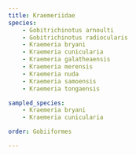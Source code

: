 ```yaml
---
title: Kraemeriidae
species:
    - Gobitrichinotus arnoulti
    - Gobitrichinotus radiocularis
    - Kraemeria bryani
    - Kraemeria cunicularia
    - Kraemeria galatheaensis
    - Kraemeria merensis
    - Kraemeria nuda
    - Kraemeria samoensis
    - Kraemeria tongaensis

sampled_species:
    - Kraemeria bryani
    - Kraemeria cunicularia

order: Gobiiformes

---
```

